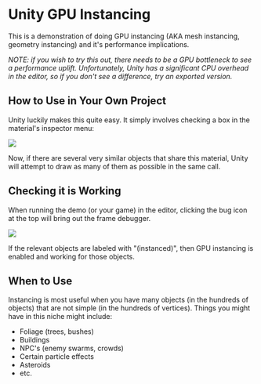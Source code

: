 # Unity GPU Instancing

This is a demonstration of doing GPU instancing (AKA mesh instancing, geometry
instancing) and it's performance implications.

*NOTE: if you wish to try this out, there needs to be a GPU bottleneck to see a
performance uplift. Unfortunately, Unity has a significant CPU overhead in the
editor, so if you don't see a difference, try an exported version.*

## How to Use in Your Own Project

Unity luckily makes this quite easy. It simply involves checking a box in the
material's inspector menu:

![](./pictures/howtoenable.png)

Now, if there are several very similar objects that share this material, Unity
will attempt to draw as many of them as possible in the same call.

## Checking it is Working

When running the demo (or your game) in the editor, clicking the bug icon at
the top will bring out the frame debugger.

![](./pictures/debug.png)

If the relevant objects are labeled with "(instanced)", then GPU instancing is
enabled and working for those objects.

## When to Use

Instancing is most useful when you have many objects (in the hundreds of
objects) that are not simple (in the hundreds of vertices). Things you might
have in this niche might include:

- Foliage (trees, bushes)
- Buildings
- NPC's (enemy swarms, crowds)
- Certain particle effects
- Asteroids
- etc.

